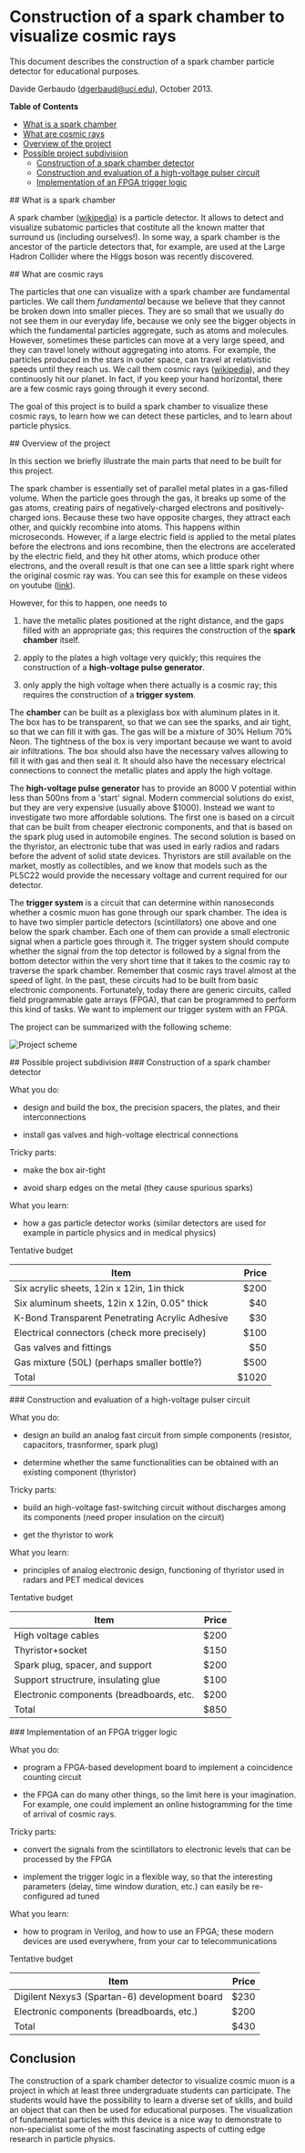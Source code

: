 Construction of a spark chamber to visualize cosmic rays
==========

This document describes the construction of a spark chamber particle
detector for educational purposes.

Davide Gerbaudo (dgerbaud@uci.edu), October 2013.

**Table of Contents**

- [What is a spark chamber](#sparkchamber)
- [What are cosmic rays](#cosmic)
- [Overview of the project](#overview)
- [Possible project subdivision](#subdivision)
  - [Construction of a spark chamber detector](#constructionspark)
  - [Construction and evaluation of a high-voltage pulser circuit](#constructionpulse)
  - [Implementation of an FPGA trigger logic](#constructiontrigger)


<a name="sparkchamber"/>
## What is a spark chamber

A spark chamber
([wikipedia](http://en.wikipedia.org/wiki/Spark_chamber)) is a
particle detector. It allows to detect and visualize subatomic
particles that costitute all the known matter that surround us
(including ourselves!). In some way, a spark chamber is the ancestor
of the particle detectors that, for example, are used at the Large
Hadron Collider where the Higgs boson was recently discovered.

<a name="cosmic"/>
## What are cosmic rays

The particles that one can visualize with a spark chamber are
fundamental particles. We call them *fundamental* because we believe
that they cannot be broken down into smaller pieces. They are so small
that we usually do not see them in our everyday life, because we only
see the bigger objects in which the fundamental particles aggregate,
such as atoms and molecules. However, sometimes these particles can
move at a very large speed, and they can travel lonely without
aggregating into atoms.  For example, the particles produced in the
stars in outer space, can travel at relativistic speeds until they
reach us. We call them cosmic rays
([wikipedia](http://en.wikipedia.org/wiki/Cosmic_ray)), and they
continuosly hit our planet. In fact, if you keep your hand horizontal,
there are a few cosmic rays going through it every second.

The goal of this project is to build a spark chamber to visualize
these cosmic rays, to learn how we can detect these particles, and to
learn about particle physics.

<a name="overview"/>
## Overview of the project

In this section we briefly illustrate the main parts that need to
be built for this project.

The spark chamber is essentially set of parallel metal plates in a
gas-filled volume. When the particle goes through the gas, it breaks
up some of the gas atoms, creating pairs of negatively-charged
electrons and positively-charged ions. Because these two have opposite
charges, they attract each other, and quickly recombine into
atoms. This happens within microseconds. However, if a large electric
field is applied to the metal plates before the electrons and ions
recombine, then the electrons are accelerated by the electric field,
and they hit other atoms, which produce other electrons, and the
overall result is that one can see a little spark right where the
original cosmic ray was. You can see this for example on these videos
on youtube
([link](http://www.youtube.com/results?search_query=spark+chamber)).

However, for this to happen, one needs to

1.  have the metallic plates positioned at the right distance, and the
gaps filled with an appropriate gas; this requires the construction of
the **spark chamber** itself.

2.  apply to the plates a high voltage very quickly; this requires the
construction of a **high-voltage pulse generator**.

3.  only apply the high voltage when there actually is a cosmic ray;
this requires the construction of a **trigger system**.

The **chamber** can be built as a plexiglass box with aluminum plates
in it. The box has to be transparent, so that we can see the sparks,
and air tight, so that we can fill it with gas. The gas will be a
mixture of 30% Helium 70% Neon. The tightness of the box is very
important because we want to avoid air infiltrations. The box should
also have the necessary valves allowing to fill it with gas and then
seal it. It should also have the necessary electrical connections to
connect the metallic plates and apply the high voltage.

The **high-voltage pulse generator** has to provide an 8000 V
potential within less than 500ns from a 'start' signal. Modern
commercial solutions do exist, but they are very expensive (usually
above $1000). Instead we want to investigate two more affordable
solutions.  The first one is based on a circuit that can be built from
cheaper electronic components, and that is based on the spark plug
used in automobile engines. The second solution is based on the
thyristor, an electronic tube that was used in early radios and radars
before the advent of solid state devices. Thyristors are still
available on the market, mostly as collectibles, and we know that
models such as the PL5C22 would provide the necessary voltage and
current required for our detector.

The **trigger system** is a circuit that can determine within
nanoseconds whether a cosmic muon has gone through our spark
chamber. The idea is to have two simpler particle detectors
(scintillators) one above and one below the spark chamber. Each one of
them can provide a small electronic signal when a particle goes
through it. The trigger system should compute whether the signal from
the top detector is followed by a signal from the bottom detector
within the very short time that it takes to the cosmic ray to traverse
the spark chamber. Remember that cosmic rays travel almost at the
speed of light. In the past, these circuits had to be built from basic
electronic components. Fortunately, today there are generic circuits,
called field programmable gate arrays (FPGA), that can be programmed
to perform this kind of tasks. We want to implement our trigger system
with an FPGA.


The project can be summarized with the following scheme:

![Project scheme](images/project_scheme.png)

<a name="subdivision"/>
## Possible project subdivision

<a name="constructionspark"/>
### Construction of a spark chamber detector

What you do:

- design and build the box, the precision spacers, the plates, and
  their interconnections

- install gas valves and high-voltage electrical connections

Tricky parts:

- make the box air-tight

- avoid sharp edges on the metal (they cause spurious sparks)

What you learn:

- how a gas particle detector works (similar detectors are used for
  example in particle physics and in medical physics)

Tentative budget

| Item                                           | Price|
|------------------------------------------------|-----:|
| Six acrylic sheets, 12in x 12in, 1in thick     |  $200|
| Six aluminum sheets, 12in x 12in, 0.05" thick  |   $40|
| K-Bond Transparent Penetrating Acrylic Adhesive|   $30|
| Electrical connectors (check more precisely)   |  $100|
| Gas valves and fittings                        |   $50|
| Gas mixture (50L)  (perhaps smaller bottle?)   |  $500|
| Total                                          | $1020|

<a name="constructionpulse"/>
### Construction and evaluation of a high-voltage pulser circuit

What you do:

- design an build an analog fast circuit from simple components
  (resistor, capacitors, trasnformer, spark plug)

- determine whether the same functionalities can be obtained with an
  existing component (thyristor)

Tricky parts:

- build an high-voltage fast-switching circuit without discharges
  among its components (need proper insulation on the circuit)

- get the thyristor to work

What you learn:

- principles of analog electronic design, functioning of thyristor
  used in radars and PET medical devices

Tentative budget

| Item                                           | Price|
|------------------------------------------------|-----:|
| High voltage cables                            |  $200|
| Thyristor+socket                               |  $150|
| Spark plug, spacer, and support                |  $200|
| Support structrure, insulating glue            |  $100|
| Electronic components (breadboards, etc.       |  $200|
| Total                                          |  $850|

<a name="constructiontrigger"/>
### Implementation of an FPGA trigger logic

What you do:

- program a FPGA-based development board to implement a coincidence
  counting circuit

- the FPGA can do many other things, so the limit here is your
  imagination. For example, one could implement an online
  histogramming for the time of arrival of cosmic rays.

Tricky parts:

- convert the signals from the scintillators to electronic levels that
  can be processed by the FPGA

- implement the trigger logic in a flexible way, so that the
  interesting parameters (delay, time window duration, etc.) can
  easily be re-configured ad tuned

What you learn:

- how to program in Verilog, and how to use an FPGA; these modern
  devices are used everywhere, from your car to telecommunications

Tentative budget

| Item                                           | Price|
|------------------------------------------------|-----:|
| Digilent Nexys3 (Spartan-6) development board  |  $230|
| Electronic components (breadboards, etc.)      |  $200|
| Total                                          |  $430|

## Conclusion

The construction of a spark chamber detector to visualize cosmic muon
is a project in which at least three undergraduate students can
participate.  The students would have the possibility to learn a
diverse set of skills, and build an object that can then be used for
educational purposes. The visualization of fundamental particles with
this device is a nice way to demonstrate to non-specialist some of the
most fascinating aspects of cutting edge research in particle physics.
